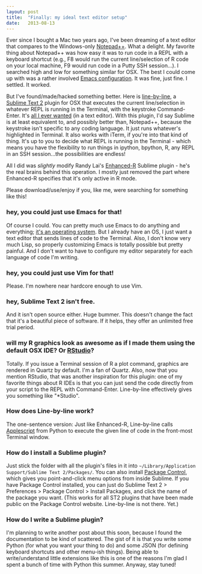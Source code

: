 ```yaml
---
layout: post
title:  "Finally: my ideal text editor setup"
date:   2013-08-13
---
```


Ever since I bought a Mac two years ago, I've been dreaming of a text editor that compares to the Windows-only [Notepad++](http://notepad-plus-plus.org/).  What a delight.  My favorite thing about Notepad++ was how easy it was to run code in a REPL with a keyboard shortcut (e.g., F8 would run the current line/selection of R code on your local machine, F9 would run code in a Putty SSH session...). I searched high and low for something similar for OSX.  The best I could come up with was a rather involved [Emacs configuration](working-interactively-on-a-remote-computer.html).  It was fine, just fine.  I settled.  It worked.

But I've found/made/hacked something better. Here is [line-by-line](https://github.com/alyssafrazee/Line-by-line), a [Sublime Text 2](http://www.sublimetext.com/2) plugin for OSX that executes the current line/selection in whatever REPL is running in the Terminal, with the keystroke Command-Enter.  It's [all I ever wanted](http://www.youtube.com/watch?v=is6gtilerPk) (in a text editor).  With this plugin, I'd say Sublime is at least equivalent to, and possibly better than, Notepad++, because the keystroke isn't specific to any coding language.  It just runs whatever's highlighted in Terminal.  It also works with iTerm, if you're into that kind of thing.  It's up to you to decide what REPL is running in the Terminal - which means you have the flexibility to run things in ipython, bpython, R, any REPL in an SSH session...the possibilities are endless!

All I did was *slightly* modify Randy Lai's [Enhanced-R](https://github.com/randy3k/Enhanced-R) Sublime plugin - he's the real brains behind this operation. I mostly just removed the part where Enhanced-R specifies that it's only active in R mode.  

Please download/use/enjoy if you, like me, were searching for something like this!  

### hey, you could just use Emacs for that!  
Of course I could. You can pretty much use Emacs to do anything and everything; [it's an operating system](http://en.wikipedia.org/wiki/Editor_war).  But I already have an OS, I just want a text editor that sends lines of code to the Terminal.  Also, I don't know very much Lisp, so properly customizing Emacs is totally possible but pretty painful.  And I don't want to have to configure my editor separately for each language of code I'm writing.  

### hey, you could just use Vim for that!  
Please.  I'm nowhere near hardcore enough to use Vim.  

### hey, Sublime Text 2 isn't free.
And it isn't open source either.  Huge bummer.  This doesn't change the fact that it's a beautiful piece of software.  If it helps, they offer an unlimited free trial period.  

### will my R graphics look as awesome as if I made them using the default OSX IDE? Or [RStudio](http://www.rstudio.com/)?
Totally.  If you issue a Terminal session of R a plot command, graphics are rendered in Quartz by default.  I'm a fan of Quartz.  Also, now that you mention RStudio, that was another inspiration for this plugin: one of my favorite things about R IDEs is that you can just send the code directly from your script to the REPL with Command-Enter.  Line-by-line effectively gives you something like "*Studio".  

### How does Line-by-line work?
The one-sentence version: Just like Enhanced-R, Line-by-line calls [Applescript](https://developer.apple.com/library/mac/documentation/Darwin/Reference/ManPages/man1/osascript.1.html) from Python to execute the given line of code in the front-most Terminal window.

### How do I install a Sublime plugin?
Just stick the folder with all the plugin's files in it into `~/Library/Application Support/Sublime Text 2/Packages/`.  You can also install [Package Control](https://sublime.wbond.net/), which gives you point-and-click menu options from inside Sublime.  If you have Package Control installed, you can just do Sublime Text 2 > Preferences > Package Control > Install Packages, and click the name of the package you want.  (This works for all ST2 plugins that have been made public on the Package Control website.  Line-by-line is not there.  Yet.)  

### How do I write a Sublime plugin?
I'm planning to write another post about this soon, because I found the documentation to be kind of scattered.  The gist of it is that you write some Python (for what you want your thing to do) and some JSON (for defining keyboard shortcuts and other menu-ish things).  Being able to write/understand little extensions like this is one of the reasons I'm glad I spent a bunch of time with Python this summer.  Anyway, stay tuned!
